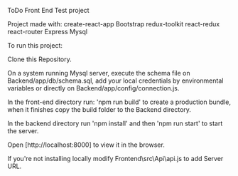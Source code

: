 ToDo Front End Test project

Project made with:
create-react-app
Bootstrap
redux-toolkit
react-redux
react-router
Express
Mysql

To run this project:

Clone this Repository.

On a system running Mysql server, execute the schema file on Backend/app/db/schema.sql, add your local credentials by environmental variables or directly on Backend/app/config/connection.js.

In the front-end directory run: 'npm run build' to create a production bundle, when it finishes copy the build folder to the Backend directory.

In the backend directory run 'npm install' and then 'npm run start' to start the server.

Open [http://localhost:8000] to view it in the browser.

If you're not installing locally modify Frontend\src\Api\api.js to add Server URL.
